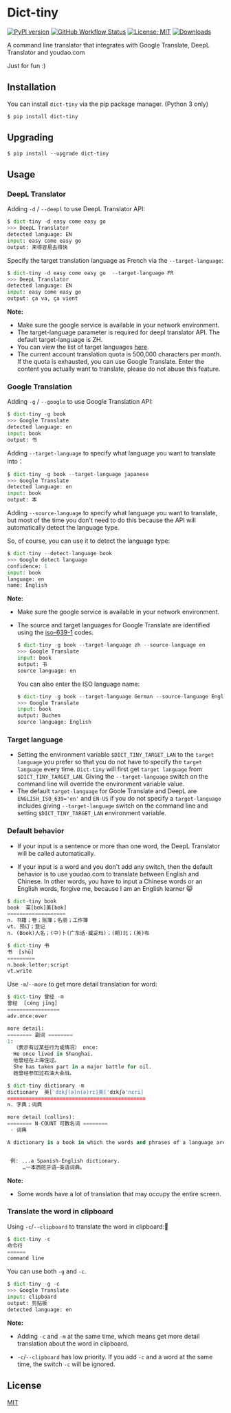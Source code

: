 # Dict-tiny

[![PyPI version](https://img.shields.io/pypi/v/dict-tiny.svg)](https://pypi.python.org/pypi/dict-tiny/) [![GitHub Workflow Status](https://img.shields.io/github/workflow/status/louieh/dict-tiny/Upload%20Dict-tiny%20Python%20Package)](https://github.com/louieh/dict-tiny/actions?query=workflow%3A%22Upload+Dict-tiny+Python+Package%22) [![License: MIT](https://img.shields.io/badge/License-MIT-blue.svg)](https://opensource.org/licenses/MIT) [![Downloads](https://pepy.tech/badge/dict-tiny)](https://pepy.tech/project/dict-tiny)


A command line translator that integrates with Google Translate, DeepL Translator and youdao.com

Just for fun :)



## Installation

You can install `dict-tiny` via the pip package manager. (Python 3 only)

```shell
$ pip install dict-tiny
```



## Upgrading

```shell
$ pip install --upgrade dict-tiny
```



## Usage

### DeepL Translator

Adding `-d` / `--deepl` to use DeepL Translator API:

```python
$ dict-tiny -d easy come easy go
>>> DeepL Translator
detected language: EN
input: easy come easy go
output: 来得容易去得快
```

Specify the target translation language as French via the `--target-language`:

```python
$ dict-tiny -d easy come easy go  --target-language FR
>>> DeepL Translator
detected language: EN
input: easy come easy go
output: ça va, ça vient
```

**Note:**

* Make sure the google service is available in your network environment.
* The target-language parameter is required for deepl translator API. The default target-language is ZH.
* You can view the list of target languages [here](https://www.deepl.com/docs-api/translating-text/request/).
* The current account translation quota is 500,000 characters per month. If the quota is exhausted, you can use Google Translate. Enter the content you actually want to translate, please do not abuse this feature.





### Google Translation

Adding `-g` / `--google` to use Google Translation API:

```python
$ dict-tiny -g book
>>> Google Translate
detected language: en
input: book
output: 书
```

Adding `--target-language` to specify what language you want to translate into：

```python
$ dict-tiny -g book --target-language japanese
>>> Google Translate
detected language: en
input: book
output: 本
```

Adding `--source-language` to specify what language you want to translate, but most of the time you don't need to do this because the API will automatically detect the language type.

So, of course, you can use it to detect the language type:

```python
$ dict-tiny --detect-language book
>>> Google detect language
confidence: 1
input: book
language: en
name: English
```

**Note:**

* Make sure the google service is available in your network environment.

* The source and target languages for Google Translate are identified using the [iso-639-1](https://en.wikipedia.org/wiki/List_of_ISO_639-1_codes) codes. 

  ```python
  $ dict-tiny -g book --target-language zh --source-language en
  >>> Google Translate
  input: book
  output: 书
  source language: en
  ```

  You can also enter the ISO language name:

  ```python
  $ dict-tiny -g book --target-language German --source-language English
  >>> Google Translate
  input: book
  output: Buchen
  source language: English
  ```





### Target language

* Setting the environment variable `$DICT_TINY_TARGET_LAN` to the `target language` you prefer so that you do not have to specify the `target language` every time. `Dict-tiny` will first get `target language` from `$DICT_TINY_TARGET_LAN`. Giving the `--target-language` switch on the command line will override the environment variable value.
* The default `target-language` for Goole Translate and DeepL are `ENGLISH_ISO_639='en'` and `EN-US` if you do not specify a `target-language` includes giving `--target-language` switch on the command line and setting `$DICT_TINY_TARGET_LAN` environment variable.






### Default behavior

* If your input is a sentence or more than one word, the DeepL Translator will be called automatically.

* If your input is a word and you don't add any switch, then the default behavior is to use youdao.com to translate between English and Chinese. In other words, you have to input a Chinese words or an English words, forgive me, because I am an English learner :smile_cat: 

```python
$ dict-tiny book
book  英[bʊk]美[bʊk]
===================
n. 书籍；卷；账簿；名册；工作簿
vt. 预订；登记
n. (Book)人名；(中)卜(广东话·威妥玛)；(朝)北；(英)布
```

```python
$ dict-tiny 书
书  [shū]
=========
n.book;letter;script
vt.write
```

Use `-m`/`--more` to get more detail translation for word:

```python
$ dict-tiny 曾经 -m
曾经  [céng jīng]
=================
adv.once;ever

more detail:
======== 副词 ========
1:
  （表示有过某些行为或情况） once:
  He once lived in Shanghai.
  他曾经在上海住过。
  She has taken part in a major battle for oil.
  她曾经参加过石油大会战。
```

```python
$ dict-tiny dictionary -m
dictionary  英['dɪkʃ(ə)n(ə)rɪ]美['dɪkʃə'nɛri]
=============================================
n. 字典；词典

more detail (collins):
======== N-COUNT 可数名词 ========
 · 词典

A dictionary is a book in which the words and phrases of a language are listed alphabetically, together with their meanings or their translations in another language.


 例: ...a Spanish-English dictionary.
     …一本西班牙语—英语词典。
```

**Note:**

* Some words have a lot of translation that may occupy the entire screen.





### Translate the word in clipboard

Using `-c`/`--clipboard` to translate the word in clipboard:

```python
$ dict-tiny -c
命令行  
======
command line
```

You can use both `-g` and `-c`.

```python
$ dict-tiny -g -c
>>> Google Translate
input: clipboard
output: 剪贴板
detected language: en
```

**Note:**

* Adding `-c` and `-m` at the same time, which means get more detail translation about the word in clipboard.

* `-c`/`--clipboard` has low priority. If you add `-c` and a word at the same time, the switch `-c` will be ignored.




## License

[MIT](https://github.com/louieh/dict-tiny/blob/master/LICENSE)